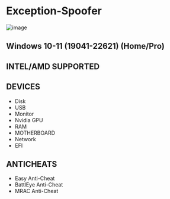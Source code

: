 # Exception-Spoofer

![image](https://github.com/fleakesh/Exception-Spoofer/assets/162625658/7e6282c4-40c8-4c30-9250-ce4b15acab8e)


## Windows 10-11 (19041-22621) (Home/Pro)
## INTEL/AMD SUPPORTED

## DEVICES
- Disk
- USB
- Monitor
- Nvidia GPU
- RAM
- MOTHERBOARD
- Network
- EFI
## ANTICHEATS
- Easy Anti-Cheat
- BattlEye Anti-Cheat
- MRAC Anti-Cheat
